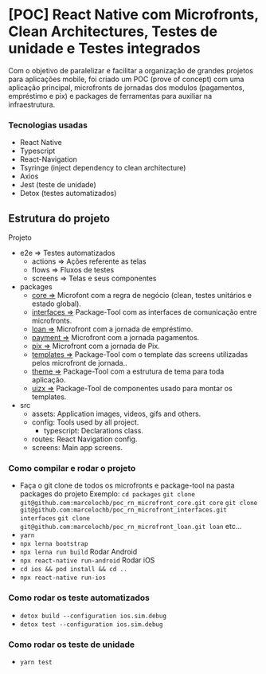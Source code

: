 # [POC] React Native com Microfronts, Clean Architectures, Testes de unidade e Testes integrados
  Com o objetivo de paralelizar e facilitar a organização de grandes projetos para aplicações mobile, foi criado um POC (prove of concept) com uma aplicação principal, microfronts de jornadas dos modulos (pagamentos, empréstimo e pix) e packages de ferramentas para auxiliar na infraestrutura.

### Tecnologias usadas

- React Native
- Typescript
- React-Navigation
- Tsyringe (inject dependency to clean architecture)
- Axios
- Jest (teste de unidade)
- Detox (testes automatizados)

## Estrutura do projeto


Projeto
- e2e => Testes automatizados
  - actions => Ações referente as telas
  - flows => Fluxos de testes
  - screens => Telas e seus componentes
- packages
  - [core =>](https://github.com/marcelochb/poc-rn-microfront-core) Microfont com a regra de negócio (clean, testes unitários e estado global).
  - [interfaces =>](https://github.com/marcelochb/poc-rn-microfront-interfaces) Package-Tool com as interfaces de comunicação entre microfronts.
  - [loan =>](https://github.com/marcelochb/poc-rn-microfront-loan) Microfront com a jornada de empréstimo.
  - [payment =>](https://github.com/marcelochb/poc-rn-microfront-payment) Microfront com a jornada pagamentos.
  - [pix =>](https://github.com/marcelochb/poc-rn-microfront-pix) Microfront com a jornada de Pix.
  - [templates =>](https://github.com/marcelochb/poc-rn-microfront-templates) Package-Tool com o template das screens utilizadas pelos microfront de jornada..
  - [theme =>](https://github.com/marcelochb/poc-rn-microfront-theme) Package-Tool com a estrutura de tema para toda aplicação.
  - [uizx =>](https://github.com/marcelochb/poc-rn-microfront-uizx) Package-Tool de componentes usado para montar os templates.
- src
  - assets: Application images, videos, gifs and others.
  - config: Tools used by all project.
    - typescript: Declarations class.
  - routes: React Navigation config.
  - screens: Main app screens.

### Como compilar e rodar o projeto
- Faça o git clone de todos os microfronts e package-tool na pasta packages do projeto
  Exemplo:
    `cd packages`
    `git clone git@github.com:marcelochb/poc_rn_microfront_core.git core`
    `git clone git@github.com:marcelochb/poc_rn_microfront_interfaces.git interfaces`
    `git clone git@github.com:marcelochb/poc_rn_microfront_loan.git loan`
    etc...
- `yarn`
- `npx lerna bootstrap`
- `npx lerna run build`
Rodar Android
- `npx react-native run-android`
Rodar iOS
- `cd ios && pod install && cd ..`
- `npx react-native run-ios`

### Como rodar os teste automatizados
- `detox build --configuration ios.sim.debug`
- `detox test --configuration ios.sim.debug`

### Como rodar os teste de unidade
- `yarn test`
